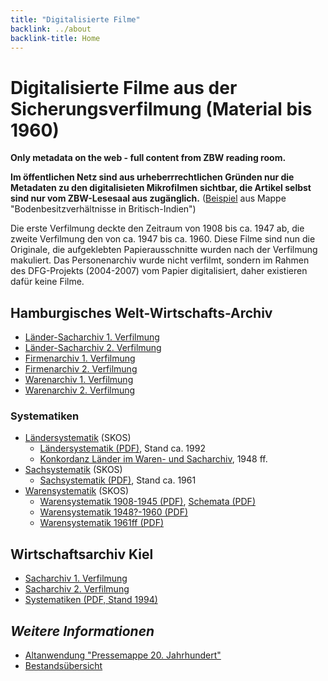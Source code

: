 ```yaml
---
title: "Digitalisierte Filme"
backlink: ../about
backlink-title: Home
---
```


# Digitalisierte Filme aus der Sicherungsverfilmung (Material bis 1960)

__Only metadata on the web - full content from ZBW reading room.__

__Im öffentlichen Netz sind aus urheberrrechtlichen Gründen nur die
Metadaten zu den digitalisieten Mikrofilmen sichtbar, die Artikel selbst sind
nur vom ZBW-Lesesaal aus zugänglich.__ (<a href="/film/h1/sh/S0690H"
rel="nofollow">Beispiel</a> aus Mappe "Bodenbesitzverhältnisse in
Britisch-Indien")

Die erste Verfilmung deckte den Zeitraum von 1908 bis ca. 1947 ab, die
zweite Verfilmung den von ca. 1947 bis ca. 1960. Diese Filme sind nun die
Originale, die aufgeklebten Papierausschnitte wurden nach der Verfilmung
makuliert. Das Personenarchiv wurde nicht verfilmt, sondern im Rahmen des
DFG-Projekts (2004-2007) vom Papier digitalisiert, daher existieren dafür keine
Filme.


## Hamburgisches Welt-Wirtschafts-Archiv

* [Länder-Sacharchiv 1. Verfilmung](h1_sh.de.html)
* [Länder-Sacharchiv 2. Verfilmung](h2_sh.de.html)
* [Firmenarchiv 1. Verfilmung](h1_co.de.html)
* [Firmenarchiv 2. Verfilmung](h2_co.de.html)
* [Warenarchiv 1. Verfilmung](h1_wa.de.html)
* [Warenarchiv 2. Verfilmung](h2_wa.de.html)


### Systematiken

* [Ländersystematik](http://zbw.eu/beta/skosmos/pm20ag/de/page/157538) (SKOS)
  * [Ländersystematik (PDF)](../doc/hwwa/geo/hwwa_laender_systematik_t2.pdf), Stand ca. 1992 
  * [Konkordanz Länder im Waren- und Sacharchiv](../doc/hwwa/geo/hwwa_laender_konkordanz_1948ff.pdf), 1948 ff.
* [Sachsystematik](http://zbw.eu/beta/skosmos/pm20je/de/page/156329) (SKOS)
  * [Sachsystematik (PDF)](../doc/hwwa/subject/hwwa_sach_systematik_1961.pdf), Stand ca. 1961
* [Warensystematik](http://zbw.eu/beta/skosmos/pm20ip/de/page/157549) (SKOS)
  * [Warensystematik 1908-1945 (PDF)](../doc/hwwa/ware/warenarchiv_1908-1945_systematik.pdf), [Schemata (PDF)](../doc/hwwa/ware/warenarchiv_1908-1945_schemata.pdf)
  * [Warensystematik 1948?-1960 (PDF)](../doc/hwwa/ware/warenarchiv_1948-1960_systematik.pdf)
  * [Warensystematik 1961ff (PDF)](../doc/hwwa/ware/warenarchiv_1961ff_systematik.pdf)


## Wirtschaftsarchiv Kiel

* [Sacharchiv 1. Verfilmung](k1_sh.de.html)
* [Sacharchiv 2. Verfilmung](k2_sh.de.html)
* [Systematiken (PDF, Stand 1994)](../doc/wia/wia_systematiken.pdf)


## _Weitere Informationen_

* [Altanwendung "Pressemappe 20. Jahrhundert"](http://webopac.hwwa.de/pressemappe20)
* [Bestandsübersicht](../doc/holding)

